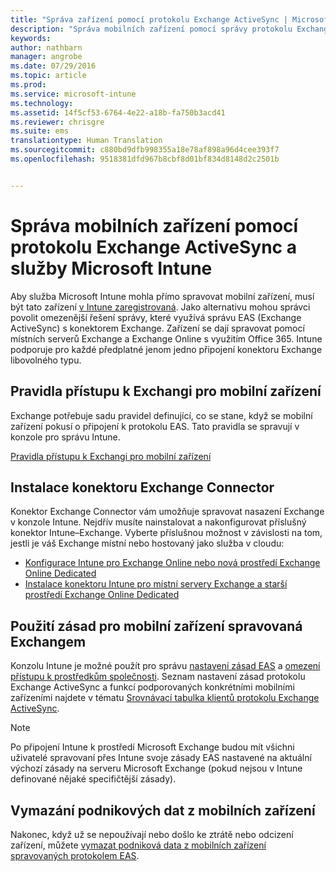 ```yaml
---
title: "Správa zařízení pomocí protokolu Exchange ActiveSync | Microsoft Intune"
description: "Správa mobilních zařízení pomocí správy protokolu Exchange ActiveSync (EAS) pomocí konektoru Exchange"
keywords: 
author: nathbarn
manager: angrobe
ms.date: 07/29/2016
ms.topic: article
ms.prod: 
ms.service: microsoft-intune
ms.technology: 
ms.assetid: 14f5cf53-6764-4e22-a18b-fa750b3acd41
ms.reviewer: chrisgre
ms.suite: ems
translationtype: Human Translation
ms.sourcegitcommit: c880bd9dfb998355a18e78af898a96d4cee393f7
ms.openlocfilehash: 9518381dfd967b8cbf8d01bf834d8148d2c2501b


---
```


# Správa mobilních zařízení pomocí protokolu Exchange ActiveSync a služby Microsoft Intune
Aby služba Microsoft Intune mohla přímo spravovat mobilní zařízení, musí být tato zařízení [v Intune zaregistrovaná](prerequisites-for-enrollment.md). Jako alternativu mohou správci povolit omezenější řešení správy, které využívá správu EAS (Exchange ActiveSync) s konektorem Exchange. Zařízení se dají spravovat pomocí místních serverů Exchange a Exchange Online s využitím Office 365. Intune podporuje pro každé předplatné jenom jedno připojení konektoru Exchange libovolného typu.

## Pravidla přístupu k Exchangi pro mobilní zařízení ##

Exchange potřebuje sadu pravidel definující, co se stane, když se mobilní zařízení pokusí o připojení k protokolu EAS. Tato pravidla se spravují v konzole pro správu Intune.

[Pravidla přístupu k Exchangi pro mobilní zařízení](exchange-access-rules-for-mobile-devices.md)

## Instalace konektoru Exchange Connector
Konektor Exchange Connector vám umožňuje spravovat nasazení Exchange v konzole Intune. Nejdřív musíte nainstalovat a nakonfigurovat příslušný konektor Intune–Exchange. Vyberte příslušnou možnost v závislosti na tom, jestli je váš Exchange místní nebo hostovaný jako služba v cloudu:

-   [Konfigurace Intune pro Exchange Online nebo nová prostředí Exchange Online Dedicated](intune-service-to-service-exchange-connector.md)
-   [Instalace konektoru Intune pro místní servery Exchange a starší prostředí Exchange Online Dedicated](intune-on-premises-exchange-connector.md)


## Použití zásad pro mobilní zařízení spravovaná Exchangem
Konzolu Intune je možné použít pro správu [nastavení zásad EAS](exchange-activesync-policy-settings-in-microsoft-intune.md) a [omezení přístupu k prostředkům společnosti](restrict-access-to-email-and-o365-services-with-microsoft-intune.md). Seznam nastavení zásad protokolu Exchange ActiveSync a funkcí podporovaných konkrétními mobilními zařízeními najdete v tématu [Srovnávací tabulka klientů protokolu Exchange ActiveSync](http://go.microsoft.com/fwlink/?LinkId=247270).

> [!NOTE]
> Po připojení Intune k prostředí Microsoft Exchange budou mít všichni uživatelé spravovaní přes Intune svoje zásady EAS nastavené na aktuální výchozí zásady na serveru Microsoft Exchange (pokud nejsou v Intune definované nějaké specifičtější zásady).

## Vymazání podnikových dat z mobilních zařízení
Nakonec, když už se nepoužívají nebo došlo ke ztrátě nebo odcizení zařízení, můžete [vymazat podniková data z mobilních zařízení spravovaných protokolem EAS](wipe-for-exchange-managed-mobile-devices.md).



<!--HONumber=Sep16_HO4-->


